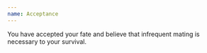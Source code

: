 ```yaml
---
name: Acceptance
---
```

You have accepted your fate and believe that infrequent mating is necessary to your survival.
